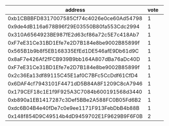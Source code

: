 address|vote|timestamp|signature
---|---|---|---
0xb1CBBBFD8317007585Cf74c4026e0ce60Ad54798|1|1601992185|0x81e175c5a6e0915005cc3ed7179e4c749dd00c3e15ad553b4f6567ccd636f9af6a7efaaf2a22efccdd745d36d286eb31b5022eea8b3a37dcb2915066eb1f054d1b
0x9de4dB116a678B96f29E03550B80fa553Cdc2994|1|1601992249|0x4e3cd8d34c8ad65c930e09de6279bd72b28b58d27e099c32eed0018b6923b03a5e6769c99cc8bb0288cfa2524f62c88d469b560ea9a9cf004c297386d726e6541b
0x310A6564923BE987fE2d63cf86a72c5E7c418Ab7|1|1601992260|0x78549c061daccb8e37d3ace1f16db48ba4d8cf5bc9251bd650359a9e7b2a752f428f5f304926afb2960829926a7b24102d48361b9244eee667b7b3435eef11421c
0xF7eE31Ce31BD1Efe7e2D7B184e8be9002B85899f|1|1601992361|0x8d7621bcd0fbd38c7b4d9638ad7fa3fe22d2107e40e1c6607e5154d3b1d021e2370b9b0803d4b3cfa967c5742ea18049e69a4fa0abfee1b69229aea1083308871c
0x565B1b9b8f5EB168335EfEd1DE546afE9Db61d9C|1|1601992445|0x7864bf6b271dbb3f2b4ed60620db36bfcca0d4ad524e0c303d1927fde4d04a583c776618b4697d771c6092528b92507985b79af353db634f9c3e3db04a1ee0ea1c
0x8aF7e426Af2fFCB939B9bb164A807dBa76aDc40D|1|1601992464|0xdc57746305d2aa09e82379e35e997abf6e65e47f00b686b662e95aac04be60b5225d0dcffb305be1cd9aee51186ad44a900f27b2edbe5da11afa75206fe4aa1b1b
0xF7eE31Ce31BD1Efe7e2D7B184e8be9002B85899f|1|1601992511|0x9e17456dfcf68cabdc26e695948eb0e89b7128f4f0134b7b876c6c4f9684759d07d20f4d6f6bdfd8337400a872815b9d04882a8aa97a44d9936a869c24fe73bd1c
0x2c36Ea13df89115C45E1af0C7BFc5CcDdf61CfD4|1|1601992535|0xb32bc1c8659d63e6fe2a57ee82bb5bcddea2c859f34b0b9bd9dc37828f7ff9365d6c33c6b99b1ad86ed347827d00c4aead63c2065169143cf869d656cb2ad60f1c
0x6DAF4cf7943101F4471dD5B84A8F1209C8cA7946|1|1601992574|0xdbcdf422d1e8af04e2f1432657e163f80900c1c78d8cfe6a682b815ca1c820a77df0ec25e3f2a20ec675b4e6699b313a289368f19a7a416f704776487ece364e1c
0x179CEF18c1E1f9F925A3C7084b600191568d3440|1|1601992712|0x6e69d0044ad9f468655fe2909409311a513b8df15a92c7aa15bcbcd786a1ad937cd611c9a70bf65bf924ceaa6abffd89c75f3863f9f7913b5b25e8673304bff61b
0xb890a1EB1417287c3Def5BBe2A588FC0B05Fd6B2|1|1601992717|0x90c184b4b80542f7c7a234471e8ba4f8d83cb3062943b75344b9874c8c3f741a6269cd65a75aa0ef93da4789da6acabc304c9d78abcd76c84b4e88063b176bdd1c
0xdc6B04B4e40fDe7c0e9ee1171F913FebDbB4b88B|1|1601992987|0xed3b3a78b0a4377b2ded86de3b0407b6b444e13cedfd61d5d8a938e18b1e018176e0021e468a747f044cb8a4949764dae763a956cc7e6762159dcd75305c518b1b
0x148f854D9C49514b4dD9459702E1F9629B9F6F0B|2|1601993191|0xb0c5e4cce58d2d5387940187b3866d54c098ee4cb11da7b70cd6abb07b0c68067b725e2b4dede3fff8da9741c5fbaaefe606f6cef4acad2a1a1e01f7f88276b01b